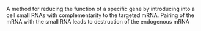 A method for reducing the function of a specific gene by introducing into a cell small RNAs with complementarity to the targeted mRNA. Pairing of the mRNA with the small RNA leads to destruction of the endogenous mRNA
